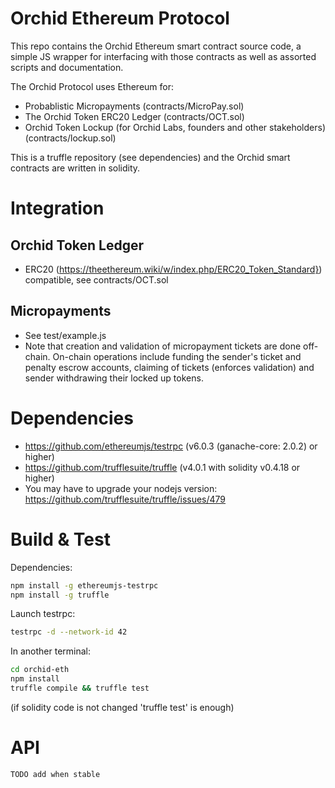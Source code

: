 # Orchid Ethereum Protocol

This repo contains the Orchid Ethereum smart contract source code, a simple JS wrapper for interfacing with those contracts as well as assorted scripts and documentation.

The Orchid Protocol uses Ethereum for:
* Probablistic Micropayments (contracts/MicroPay.sol)
* The Orchid Token ERC20 Ledger (contracts/OCT.sol)
* Orchid Token Lockup (for Orchid Labs, founders and other stakeholders) (contracts/lockup.sol)

This is a truffle repository (see dependencies) and the Orchid smart contracts are written in solidity.

# Integration

## Orchid Token Ledger
* ERC20 (https://theethereum.wiki/w/index.php/ERC20_Token_Standard}) compatible, see contracts/OCT.sol

## Micropayments
* See test/example.js
* Note that creation and validation of micropayment tickets are done off-chain.  On-chain operations include funding the sender's ticket and penalty escrow accounts, claiming of tickets (enforces validation) and sender withdrawing their locked up tokens.

# Dependencies

* https://github.com/ethereumjs/testrpc (v6.0.3 (ganache-core: 2.0.2) or higher)
* https://github.com/trufflesuite/truffle (v4.0.1 with solidity v0.4.18 or higher)
* You may have to upgrade your nodejs version: https://github.com/trufflesuite/truffle/issues/479
  
# Build & Test

Dependencies:
```bash
npm install -g ethereumjs-testrpc
npm install -g truffle
```

Launch testrpc:
```bash
testrpc -d --network-id 42
```

In another terminal:
``` bash
cd orchid-eth
npm install
truffle compile && truffle test
```
(if solidity code is not changed 'truffle test' is enough)

# API

`TODO add when stable`
